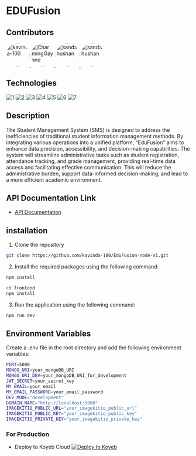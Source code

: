 # EDUFusion

## Contributors

<a href="https://github.com/kavinda-100">

  <img src="https://avatars.githubusercontent.com/u/152590601?s=64&v=4" width="64" height="64" alt="kavinda-100" style="border-radius: 50%;" />

</a>

<a href="https://github.com/ChaminduGayanuka-OUSL">

  <img src="https://avatars.githubusercontent.com/u/172014849?s=64&v=4" width="64" height="64" alt="CharmingGayane" style="border-radius: 50%;" />

</a>

<a href="https://github.com/sandunMadhushan">

  <img src="https://avatars.githubusercontent.com/u/69344147?s=64&v=4" width="64" height="64" alt="sandShushan" style="border-radius: 50%;" />

</a>

<a href="https://github.com/dilwan-thennakoon">

  <img src="https://avatars.githubusercontent.com/u/172015341?v=4" width="64" height="64" alt="sandShushan" style="border-radius: 50%;" />

</a>



## Technologies
![1](https://img.shields.io/badge/v1.1-Bun.sh-gray?style=flat)
![2](https://img.shields.io/badge/v4.19-Express.js-green?style=flat)
![3](https://img.shields.io/badge/v7-MongoDB-Evergreen?style=flat)
![4](https://img.shields.io/badge/v8.7-Mongoose-red?style=flat)
![5](https://img.shields.io/badge/v5-Vite-yellow?style=flat)
![6](https://img.shields.io/badge/v18-React-blue?style=flat)
![7](https://img.shields.io/badge/v3.4-TailwindCss-blue?style=flat)

## Description
The Student Management System (SMS) is designed to address the inefficiencies of traditional student information management 
methods. By integrating various operations into a unified platform, “EduFusion” aims to enhance data precision, 
accessibility, and decision-making capabilities. 
The system will streamline administrative tasks such as student registration, attendance tracking, 
and grade management, providing real-time data access and facilitating effective communication. 
This will reduce the administrative burden, support data-informed decision-making, and lead to a more efficient 
academic environment.

## API Documentation Link
- [API Documentation](https://documenter.getpostman.com/view/29134650/2sAYHxojVL)

## installation
1. Clone the repository
```bash
git clone https://github.com/kavinda-100/EduFusion-node-v1.git
```

2. Install the required packages using the following command:
```bash
npm install
```
```bash
cd frontend
npm install
```
3. Run the application using the following command:
```bash
npm run dev
```

## Environment Variables
Create a .env file in the root directory and add the following environment variables:
```bash
PORT=5000
MONGO_URI=your_mongoDB_URI
MONGO_URI_DEV=your_mongoDB_URI_for_development
JWT_SECRET=your_secret_key
MY_EMAIL=your_email
MY_EMAIL_PASSWORD=your_email_password
DEV_MODE="development"
DOMAIN_NAME="http://localhost:5000"
IMAGEKITIO_PUBLIC_URL="your_imagekitio_public_url"
IMAGEKITIO_PUBLIC_KEY="your_imagekitio_public_key"
IMAGEKITIO_PRIVATE_KEY="your_imagekitio_private_key"
```

### For Production
- Deploy to Koyeb Cloud
[![Deploy to Koyeb](https://www.koyeb.com/static/images/deploy/button.svg)](https://app.koyeb.com/deploy?name=edufusion&repository=kavinda-100%2FEduFusion-node-v1&branch=main&instance_type=free&env%5BDEV_MODE%5D=production&env%5BDOMAIN_NAME%5D=%2F&env%5BIMAGEKITIO_PRIVATE_KEY%5D=private_CkWeZiK29SLCZZw7pp0G%2BydAxHo%3D&env%5BIMAGEKITIO_PUBLIC_KEY%5D=public_3HuRfU4dxj1XPANyYYncKsIalJ8%3D&env%5BIMAGEKITIO_PUBLIC_URL%5D=https%3A%2F%2Fik.imagekit.io%2F8egwgqka8&env%5BJWT_SECRET%5D=ueycywnuecgregirg72xr74tn7uh3ey7rnur4ehms884msmy47ueu3m9yrd4ynsm948m8y8y5y&env%5BMONGO_URI%5D=mongodb%2Bsrv%3A%2F%2Fkavindarathnayake100%3AxPFeON71tiYQEBns%40edufusioncluster.vhxb9.mongodb.net%2FEduFusion%3FretryWrites%3Dtrue%26w%3Dmajority%26appName%3DeduFusionCluster&env%5BMONGO_URI_DEV%5D=mongodb%3A%2F%2Flocalhost%3A27017%2Fedu-fution-dev&env%5BMY_EMAIL%5D=kavinda.local.dev%40gmail.com&env%5BMY_EMAIL_PASSWORD%5D=fnmuvtclcstslyno&env%5BPORT%5D=5000&env%5BVITE_IMAGEKITIO_PRIVATE_KEY%5D=private_CkWeZiK29SLCZZw7pp0G%2BydAxHo%3D&env%5BVITE_IMAGEKITIO_PUBLIC_KEY%5D=public_3HuRfU4dxj1XPANyYYncKsIalJ8%3D&env%5BVITE_IMAGEKITIO_PUBLIC_URL%5D=https%3A%2F%2Fik.imagekit.io%2F8egwgqka8&ports=5000%3Bhttp%3B%2F&hc_protocol%5B5000%5D=http&hc_grace_period%5B5000%5D=5&hc_interval%5B5000%5D=30&hc_restart_limit%5B5000%5D=3&hc_timeout%5B5000%5D=5&hc_path%5B5000%5D=%2Fhealth-check&hc_method%5B5000%5D=get)


